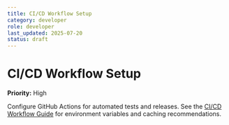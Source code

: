 ```yaml
---
title: CI/CD Workflow Setup
category: developer
role: developer
last_updated: 2025-07-20
status: draft
---
```

# CI/CD Workflow Setup

**Priority:** High

Configure GitHub Actions for automated tests and releases. See the [CI/CD Workflow Guide](../ci-workflow.md) for environment variables and caching recommendations.